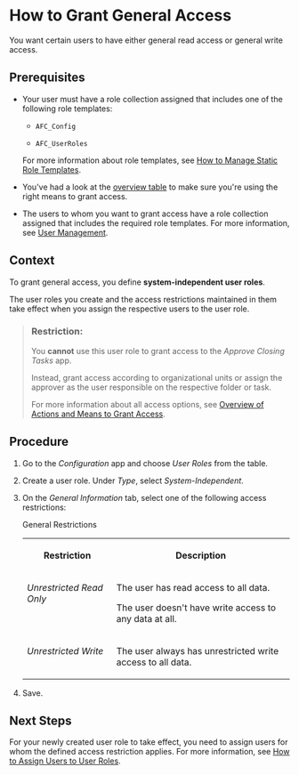 <!-- loiob96fb86d38f34716bcb3c150c89d707d -->

# How to Grant General Access

You want certain users to have either general read access or general write access.



<a name="loiob96fb86d38f34716bcb3c150c89d707d__prereq_swt_22h_sjb"/>

## Prerequisites

-   Your user must have a role collection assigned that includes one of the following role templates:

    -   `AFC_Config`

    -   `AFC_UserRoles`


    For more information about role templates, see [How to Manage Static Role Templates](how-to-manage-static-role-templates-0cca34d.md).

-   You've had a look at the [overview table](overview-of-actions-and-means-to-grant-access-6f05d23.md) to make sure you're using the right means to grant access.

-   The users to whom you want to grant access have a role collection assigned that includes the required role templates. For more information, see [User Management](user-management-ae7fa30.md).




## Context

To grant general access, you define **system-independent user roles**.

The user roles you create and the access restrictions maintained in them take effect when you assign the respective users to the user role.

> ### Restriction:  
> You **cannot** use this user role to grant access to the *Approve Closing Tasks* app.
> 
> Instead, grant access according to organizational units or assign the approver as the user responsible on the respective folder or task.
> 
> For more information about all access options, see [Overview of Actions and Means to Grant Access](overview-of-actions-and-means-to-grant-access-6f05d23.md).



## Procedure

1.  Go to the *Configuration* app and choose *User Roles* from the table.

2.  Create a user role. Under *Type*, select *System-Independent*.

3.  On the *General Information* tab, select one of the following access restrictions:

    <a name="loiob96fb86d38f34716bcb3c150c89d707d__d14e1143"/>General Restrictions


    <table>
    <tr>
    <th valign="top">

    Restriction


    
    </th>
    <th valign="top">

    Description


    
    </th>
    </tr>
    <tr>
    <td valign="top">

    *Unrestricted Read Only*


    
    </td>
    <td valign="top">

    The user has read access to all data.

    The user doesn't have write access to any data at all.


    
    </td>
    </tr>
    <tr>
    <td valign="top">

    *Unrestricted Write*


    
    </td>
    <td valign="top">

    The user always has unrestricted write access to all data.


    
    </td>
    </tr>
    </table>
    
4.  Save.




<a name="loiob96fb86d38f34716bcb3c150c89d707d__postreq_rwn_gzl_bkb"/>

## Next Steps

For your newly created user role to take effect, you need to assign users for whom the defined access restriction applies. For more information, see [How to Assign Users to User Roles](how-to-assign-users-to-user-roles-8729c2d.md).

